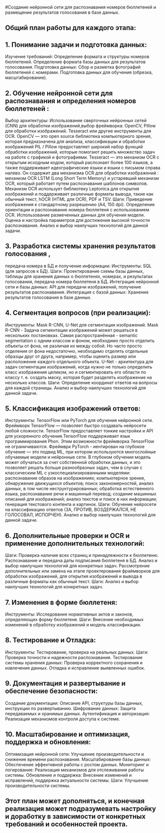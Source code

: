 #Создание нейронной сети для распознавания номеров бюллетеней и 
размещение результатов голосования в базе данных.

## Общий план работы для каждого этапа:
## 1. Понимание задачи и подготовка данных:
Изучение требований:
Определение формата и структуры номеров бюллетеней.
Определение формата базы данных для результатов голосования.
Подготовка данных:
Сбор и разметка фотографий бюллетеней с номерами.
Подготовка данных для обучения (обрезка, масштабирование).

## 2. Обучение нейронной сети для распознавания и определения номеров бюллетеней :
Выбор архитектуры:
Использование сверточных нейронных сетей (CNN) для обработки изображений,выбор фреймворка:
OpenCV, Pillow для обработки изображений.
Tesseract или другие инструменты для OCR.
OpenCV — это open source библиотека компьютерного зрения, которая предназначена для анализа, классификации и обработки изображений
PIL / Pillow предоставляет широкий набор функций обработки изображений, которые помогают решить множество задач на работе с графикой и фотографиями.
Tesseract — это механизм OCR с открытым исходным кодом, который распознает более 100 языков, а также поддерживает идеографические языки и языки с письмом справа налево. Он содержит два механизма OCR для обработки изображений : механизм OCR LSTM (Long Short Term Memory) и устаревший механизм OCR, который работает путем распознавания шаблонов символов.
Механизм OCR использует библиотеку Leptonica для открытия изображений и поддерживает различные форматы вывода, такие как обычный текст, hOCR (HTML для OCR), PDF и TSV.
Шаги:
Приведение изображения к стандартному разрешению (A4, 150 dpi).
Определение ориентации и распознавание номера бюллетеня с использованием OCR.
Использование размеченных данных для обучения модели.
Оценка и настройка параметров для достижения высокой точности распознавания.
Анализ и выбор наилучших технологий для данной задачи.

## 3. Разработка системы хранения результатов голосования ,
передача номера в БД и получение информации:
Инструменты:
SQL (для запросов к БД).
Шаги:
Проектирование схемы базы данных, таблицы для хранения данных о бюллетенях, номерах, и результатах голосования, передача номера бюллетеня в БД.
Интеграция нейронной сети и базы данных:
API для передачи изображений, получение результатов распознавания.
Интеграция с базой данных:
Хранение результатов голосования в базе данных.

## 4. Сегментация вопросов (при реализации):
Инструменты:
Mask R-CNN, U-Net для сегментации изображений.
Mask R-CNN - Задача сегментации изображений может решаться в нескольких постановках. Самая распространённая - semantic segmentation с одним классом и фоном, необходимо просто отделить объекты от фона, не различая их между собой. Но часто просто отделения от фона недостаточно, необходимо отделять отдельные образцы друг от друга, например, чтобы оценить размер или расположение каждого отдельного объекта.
U-Net - архитектура для задач сегментации изображений, когда нужно не только определить класс изображения целиком, но и сегментировать его области по классу т. е. создать маску, которая будет разделять изображение на несколько классов.
Шаги:
Определение координат ответов на вопросы для каждой страницы.
Анализ и выбор наилучших технологий для данной задачи.

## 5. Классификация изображений ответов:
Инструменты:
TensorFlow или PyTorch для обучения нейронной сети.
Фреймворк TensorFlow — позволяет быстро создавать нейросети любой сложности. TensorFlow предоставляет тонкие настройки и API для ускоренного обучения.TensorFlow поддерживает язык программирования Phon. Этим возможности фреймворка TensorFlow не ограничиваются. 
Фреймврк PyTorch - иентирован на глубокое обучение — это подвид ML, при котором используются многослойные обучаемые модели и нейронные сети. В глубоком обучении модель может обучаться за счет собственной обработки данных, и это позволяет решать больше разнообразных задач, чем в случае с классическим ML с узкоспециализированными моделями:
распознавание образов на изображениях;
компьютерное зрение, обнаружение движущихся объектов;
поиск закономерностей, анализ данных, в том числе неструктурированных;
обработка естественного языка, распознавание речи и машинный перевод;
создание машинных описаний для изображений;
анализ текстов и поиск в них информации;
генерация текстового контента и картинок.
Шаги:
Обучение нейросети на классификацию ответов (ЗА, ПРОТИВ, ВОЗДЕРЖАЛСЯ, НЕ ГОЛОСОВАЛ, ИСПОРЧЕН).
Анализ и выбор наилучших технологий для данной задачи.

## 6. Дополнительные проверки и OCR и применение дополнительных технологий:
Шаги:
Проверка наличия всех страниц и принадлежности к бюллетеню.
Распознавание и передача даты подписания бюллетеня в БД.
Анализ и выбор наилучших технологий для конкретных задач.
Рассмотрение дополнительных или замена на этапе проектерования  фраймворков для обработки изображений,  для открытия изображений и вывода в различные форматы как обычный текст.
Шаги:
Анализ и выбор наилучших технологий для конкретных задач.

## 7. Изменения в форме бюллетеня:
Инструменты:
Исследование нормативных актов и законов, определяющих форму бюллетеня.
Шаги:
Внесение необходимых изменений в обработку изображений и модель классификации.

## 8. Тестирование и Отладка:
Инструменты:
Тестирование, проверка на реальных данных.
Шаги:
Проверка точности и надежности распознавания.
Тестирование системы хранения данных:
Проверка корректного сохранения и извлечения данных.
Отладка и исправление выявленных ошибок.

## 9. Документация и развертывание и обеспечение безопасности:
Создание документации:
Описание API, структуры базы данных, инструкции по развертыванию.
Шифрование данных:
Защита передаваемых и хранимых данных.
Аутентификация и авторизация:
Реализация механизмов контроля доступа к системе.

## 10. Масштабирование и оптимизация, поддержка и обновления:
Оптимизация нейронной сети:
Улучшение производительности и снижение времени распознавания.
Масштабирование базы данных:
Обеспечение эффективной работы с ростом данных.
Мониторинг и логирование:
Реализация механизмов для отслеживания работы системы.
Обновление и поддержка:
Внесение изменений и исправлений, поддержка актуальности системы.
Шаги:
Улучшение производительности системы.

## Этот план может дополняться, и конечная реализация может подразумевать настройку и доработку в зависимости от конкретных требований и особенностей проекта.

